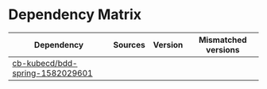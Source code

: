 # Dependency Matrix

Dependency | Sources | Version | Mismatched versions
---------- | ------- | ------- | -------------------
[cb-kubecd/bdd-spring-1582029601](https://github.com/cb-kubecd/bdd-spring-1582029601.git) |  | []() | 
